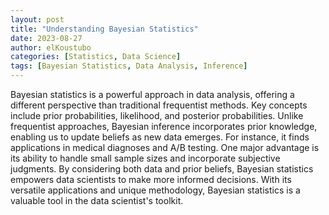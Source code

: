 ```yaml
---
layout: post
title: "Understanding Bayesian Statistics"
date: 2023-08-27
author: elKoustubo
categories: [Statistics, Data Science]
tags: [Bayesian Statistics, Data Analysis, Inference]
---
```


Bayesian statistics is a powerful approach in data analysis, offering a different perspective than traditional frequentist methods. Key concepts include prior probabilities, likelihood, and posterior probabilities. Unlike frequentist approaches, Bayesian inference incorporates prior knowledge, enabling us to update beliefs as new data emerges. For instance, it finds applications in medical diagnoses and A/B testing. One major advantage is its ability to handle small sample sizes and incorporate subjective judgments. By considering both data and prior beliefs, Bayesian statistics empowers data scientists to make more informed decisions. With its versatile applications and unique methodology, Bayesian statistics is a valuable tool in the data scientist's toolkit.
